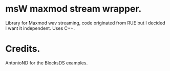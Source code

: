 # msW maxmod stream wrapper.
Library for Maxmod wav streaming, code originated from RUE but I decided I want it independent. Uses C++.

# Credits.
AntonioND for the BlocksDS examples.
